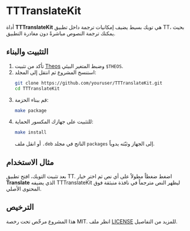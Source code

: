 # TTTranslateKit

أداة **TTTranslateKit** هي تويك بسيط يضيف إمكانيات ترجمة داخل تطبيق TT، بحيث يمكنك ترجمة النصوص مباشرةً دون مغادرة التطبيق.

## التثبيت والبناء

1. تأكد من تثبيت [Theos](https://theos.dev) وضبط المتغير البيئي `$THEOS`.
2. استنسخ المشروع ثم انتقل إلى المجلد:
   ```sh
   git clone https://github.com/youruser/TTTranslateKit.git
   cd TTTranslateKit
   ```
3. قم ببناء الحزمة:
   ```sh
   make package
   ```
4. للتثبيت على جهازك المكسور الحماية:
   ```sh
   make install
   ```
   أو انقل ملف `.deb` الناتج في مجلد `packages` إلى الجهاز وثبّته يدوياً.

## مثال الاستخدام

بعد تثبيت التويك، افتح تطبيق TT. اضغط ضغطاً مطولاً على أي نص ثم اختر خيار **Translate** الذي يضيفه TTTranslateKit ليظهر النص مترجماً في نافذة منبثقة فوق المحتوى الأصلي.


## الترخيص

هذا المشروع مرخّص تحت رخصة MIT. انظر ملف [LICENSE](LICENSE) للمزيد من التفاصيل.
